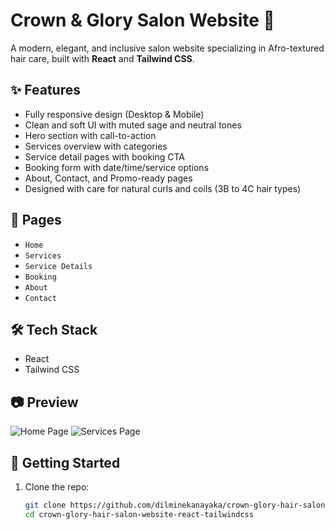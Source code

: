 # Crown & Glory Salon Website 👑

A modern, elegant, and inclusive salon website specializing in Afro-textured hair care, built with **React** and **Tailwind CSS**.

## ✨ Features

- Fully responsive design (Desktop & Mobile)
- Clean and soft UI with muted sage and neutral tones
- Hero section with call-to-action
- Services overview with categories
- Service detail pages with booking CTA
- Booking form with date/time/service options
- About, Contact, and Promo-ready pages
- Designed with care for natural curls and coils (3B to 4C hair types)

## 📁 Pages

- `Home`
- `Services`
- `Service Details`
- `Booking`
- `About`
- `Contact`

## 🛠 Tech Stack

- React
- Tailwind CSS

## 📷 Preview

![Home Page](./Homepage-web-version.png)
![Services Page](./services-page-web-version.png)

## 🚀 Getting Started

1. Clone the repo:
   ```bash
   git clone https://github.com/dilminekanayaka/crown-glory-hair-salon-website-react-tailwindcss.git
   cd crown-glory-hair-salon-website-react-tailwindcss
